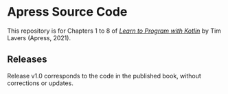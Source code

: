 # Apress Source Code

This repository is for Chapters 1 to 8 of 
[*Learn to Program with Kotlin*](https://www.apress.com/9781484268148) 
by Tim Lavers (Apress, 2021).


## Releases

Release v1.0 corresponds to the code in the published book, without corrections or updates.
